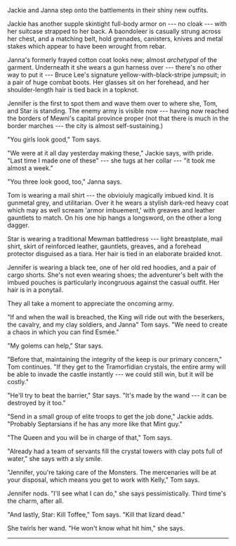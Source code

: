 Jackie and Janna step onto the battlements in their shiny new outfits.

Jackie has another supple skintight full-body armor on --- no cloak --- with her
suitcase strapped to her back. A baondoleer is casually strung across her chest,
and a matching belt, hold grenades, canisters, knives and metal stakes which appear to
have been wrought from rebar.

Janna's formerly frayed cotton coat looks new; almost _archetypal_ of the garment.
Underneath it she wears a gun harness over --- there's no other way to put it ---
Bruce Lee's signature yellow-with-black-stripe jumpsuit; in a pair of huge combat boots.
Her glasses sit on her forehead, and her shoulder-length hair is tied back in a topknot.

Jennifer is the first to spot them and wave them over to where she, Tom, and Star is
standing. The enemy army is visible now --- having now reached the borders of Mewni's
capital province proper (not that there is much in the border marches --- the city is 
almost self-sustaining.)

"You girls look good," Tom says.

"We were at it all day yesterday making these," Jackie says, with pride. "Last time I
made one of these" --- she tugs at her collar --- "it took me almost a week."

"You three look good, too," Janna says.

Tom is wearing a mail shirt --- the obvioiuly magically imbued kind. It
is gunmetal grey, and utilitarian. Over it he wears a stylish dark-red heavy coat
which may as well scream 'armor imbuement,' with greaves and leather gauntlets
to match. On his one hip hangs a longsword, on the other a long dagger.

Star is wearing a traditional Mewman battledress --- light breastplate, mail shirt,
skirt of reinforced leather, gauntlets, greaves, and a forehead protector disguised
as a tiara. Her hair is tied in an elaborate braided knot.

Jennifer is wearing a black tee, one of her old red hoodies, and a pair of cargo
shorts. She's not even wearing shoes; the adventurer's belt with the imbued pouches is
particularly incongruous against the casual outfit. Her hair is in a ponytail.

They all take a moment to appreciate the oncoming army.

"If and when the wall is breached, the King will ride out with the beserkers, the
cavalry, and my clay soldiers, and Janna" Tom says. "We need to create a chaos in which
you can find Esmée."

"My golems can help," Star says.

"Before that, maintaining the integrity of the keep is our primary concern," Tom continues.
"If they get to the Tramorfidian crystals, the entire army will be able to invade the
castle instantly --- we could still win, but it will be costly."

"He'll try to beat the barrier," Star says. "It's made by the wand --- it can be
destroyed by it too."

"Send in a small group of elite troops to get the job done," Jackie adds. "Probably
Septarsians if he has any more like that Mint guy."

"The Queen and you will be in charge of that," Tom says.

"Already had a team of servants fill the crystal towers with clay pots full of water,"
she says with a sly smile.

"Jennifer, you're taking care of the Monsters. The mercenaries will be at your disposal,
which means you get to work with Kelly," Tom says.

Jennifer nods. "I'll see what I can do," she says pessimistically. Third time's the charm,
after all.

"And lastly, Star: Kill Toffee," Tom says. "Kill that lizard dead."

She twirls her wand. "He won't know what hit him," she says.

----
